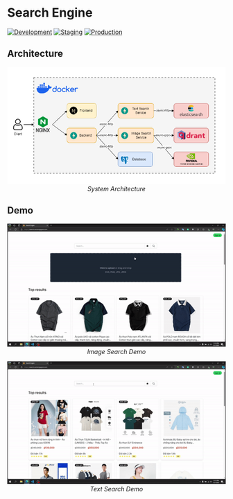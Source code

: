 # Search Engine

[![Development](https://github.com/vectornguyen76/search-engine/actions/workflows/development_pipeline.yml/badge.svg)](https://github.com/vectornguyen76/search-engine/actions/workflows/development_pipeline.yml)
[![Staging](https://github.com/vectornguyen76/search-engine/actions/workflows/staging_pipeline.yml/badge.svg)](https://github.com/vectornguyen76/search-engine/actions/workflows/staging_pipeline.yml)
[![Production](https://github.com/vectornguyen76/search-engine/actions/workflows/production_pipeline.yml/badge.svg)](https://github.com/vectornguyen76/search-engine/actions/workflows/production_pipeline.yml)

## Architecture

  <p align="center">
  <img src="./assets/images/architectures.png" alt="Architecture" />
  <br>
  <em>System Architecture</em>
  </p>

## Demo

  <p align="center">
    <img src="./assets/gifs/image-search-demo.gif" alt="Image Search Demo" />
    <br>
    <em>Image Search Demo</em>
    </p>
  </p>

  <p align="center">
    <img src="./assets/gifs/text-search-demo.gif" alt="Text Search Demo" />
    <br>
    <em>Text Search Demo</em>
    </p>
  </p>
